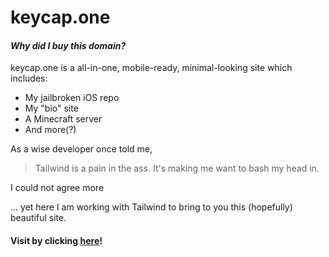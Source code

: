 # keycap.one
#### _Why did I buy this domain?_

keycap.one is a all-in-one, mobile-ready, minimal-looking site which includes:
- My jailbroken iOS repo
- My "bio" site
- A Minecraft server
- And more(?)

As a wise developer once told me,

> Tailwind is a pain in the ass.
> It's making me want to bash my head in.

I could not agree more

... yet here I am working with Tailwind to bring to you this (hopefully) beautiful site.

#### Visit by clicking [here]("https://keycap.one")!